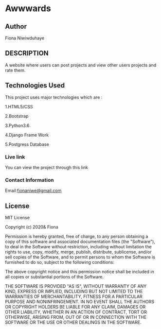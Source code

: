 # Awwwards

## Author
Fiona Niwiwduhaye

## DESCRIPTION

A website where users can post projects and view other users projects and rate them.

## Technologies Used

This project uses major technologies which are :

1.HTML5/CSS

2.Bootstrap

3.Python3.6

4.Django Frame Work

5.Postgress Database

### Live link

You can view the project through this link

### Contact Information

Email:fionaniwe@gmail.com

## License
MIT License

Copyright (c) 2020& Fiona

Permission is hereby granted, free of charge, to any person obtaining a copy of this software and associated documentation files (the "Software"), to deal in the Software without restriction, including without limitation the rights to use, copy, modify, merge, publish, distribute, sublicense, and/or sell copies of the Software, and to permit persons to whom the Software is furnished to do so, subject to the following conditions:

The above copyright notice and this permission notice shall be included in all copies or substantial portions of the Software.

THE SOFTWARE IS PROVIDED "AS IS", WITHOUT WARRANTY OF ANY KIND, EXPRESS OR IMPLIED, INCLUDING BUT NOT LIMITED TO THE WARRANTIES OF MERCHANTABILITY, FITNESS FOR A PARTICULAR PURPOSE AND NONINFRINGEMENT. IN NO EVENT SHALL THE AUTHORS OR COPYRIGHT HOLDERS BE LIABLE FOR ANY CLAIM, DAMAGES OR OTHER LIABILITY, WHETHER IN AN ACTION OF CONTRACT, TORT OR OTHERWISE, ARISING FROM, OUT OF OR IN CONNECTION WITH THE SOFTWARE OR THE USE OR OTHER DEALINGS IN THE SOFTWARE.